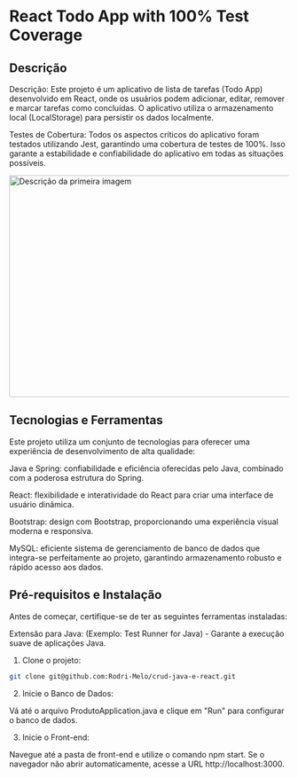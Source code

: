 # React Todo App with 100% Test Coverage

## Descrição

Descrição:
Este projeto é um aplicativo de lista de tarefas (Todo App) desenvolvido em React, onde os usuários podem adicionar, editar, remover e marcar tarefas como concluídas. O aplicativo utiliza o armazenamento local (LocalStorage) para persistir os dados localmente.

Testes de Cobertura:
Todos os aspectos críticos do aplicativo foram testados utilizando Jest, garantindo uma cobertura de testes de 100%. Isso garante a estabilidade e confiabilidade do aplicativo em todas as situações possíveis.

<img src="https://i.imgur.com/lp2x92u.png" alt="Descrição da primeira imagem" width="700" height="400" />

## Tecnologias e Ferramentas

Este projeto utiliza um conjunto de tecnologias para oferecer uma experiência de desenvolvimento de alta qualidade:

Java e Spring:  confiabilidade e eficiência oferecidas pelo Java, combinado com a poderosa estrutura do Spring.

React:  flexibilidade e interatividade do React para criar uma interface de usuário dinâmica.

Bootstrap:  design com Bootstrap, proporcionando uma experiência visual moderna e responsiva.

MySQL: eficiente sistema de gerenciamento de banco de dados que integra-se perfeitamente ao projeto, garantindo armazenamento robusto e rápido acesso aos dados.

## Pré-requisitos e Instalação
Antes de começar, certifique-se de ter as seguintes ferramentas instaladas:

Extensão para Java: (Exemplo: Test Runner for Java) - Garante a execução suave de aplicações Java.


1. Clone o projeto:

```bash
git clone git@github.com:Rodri-Melo/crud-java-e-react.git
```

2. Inicie o Banco de Dados:


Vá até o arquivo ProdutoApplication.java e clique em "Run" para configurar o banco de dados.


3. Inicie o Front-end:


Navegue até a pasta de front-end e utilize o comando npm start. Se o navegador não abrir automaticamente, acesse a URL http://localhost:3000.

